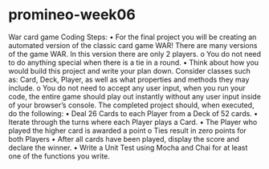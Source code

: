 # promineo-week06
War card game
Coding Steps:
•	For the final project you will be creating an automated version of the classic card game WAR! There are many versions of the game WAR. In this version there are only 2 players.
o	You do not need to do anything special when there is a tie in a round.
•	Think about how you would build this project and write your plan down. Consider classes such as: Card, Deck, Player, as well as what properties and methods they may include. 
o	You do not need to accept any user input, when you run your code, the entire game should play out instantly without any user input inside of your browser’s console.
The completed project should, when executed, do the following:
•	Deal 26 Cards to each Player from a Deck of 52 cards.
•	Iterate through the turns where each Player plays a Card.
•	The Player who played the higher card is awarded a point
o	Ties result in zero points for both Players
•	After all cards have been played, display the score and declare the winner.
•	Write a Unit Test using Mocha and Chai for at least one of the functions you write.
